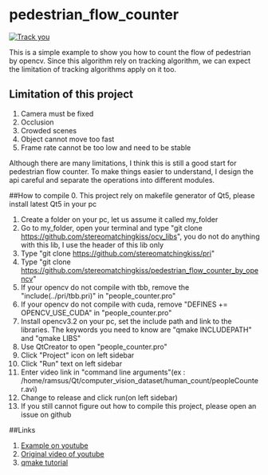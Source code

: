# pedestrian_flow_counter

[![Track you](
http://i.imgur.com/Qvjr4Vr.png
)](http://www.youtube.com/watch?v=OpL0ivj0QRI "Track human")

This is a simple example to show you how to count the flow of pedestrian by opencv.
Since this algorithm rely on tracking algorithm, we can expect the limitation of
tracking algorithms apply on it too.

## Limitation of this project

1. Camera must be fixed
2. Occlusion
3. Crowded scenes
4. Object cannot move too fast
5. Frame rate cannot be too low and need to be stable

Although there are many limitations, I think this is still a good start for pedestrian flow counter.
To make things easier to understand, I design the api careful and separate the operations into different
modules.

##How to compile
0. This project rely on makefile generator of Qt5, please install latest Qt5 in your pc
1. Create a folder on your pc, let us assume it called my_folder
2. Go to my_folder, open your terminal and type "git clone https://github.com/stereomatchingkiss/ocv_libs",
you do not do anything with this lib, I use the header of this lib only
3. Type "git clone https://github.com/stereomatchingkiss/pri"
4. Type "git clone https://github.com/stereomatchingkiss/pedestrian_flow_counter_by_opencv"
5. If your opencv do not compile with tbb, remove the "include(../pri/tbb.pri)" in "people_counter.pro"
6. If your opencv do not compile with cuda, remove "DEFINES += OPENCV_USE_CUDA" in "people_counter.pro"
7. Install opencv3.2 on your pc, set the include path and link to the libraries. The keywords you need to know 
are "qmake INCLUDEPATH" and "qmake LIBS"
8. Use QtCreator to open "people_counter.pro"
9. Click "Project" icon on left sidebar
10. Click "Run" text on left sidebar
11. Enter video link in "command line arguments"(ex : /home/ramsus/Qt/computer_vision_dataset/human_count/peopleCounter.avi)
12. Change to release and click run(on left sidebar)
13. If you still cannot figure out how to compile this project, please open an issue on github

##Links

1. [Example on youtube](https://www.youtube.com/watch?v=OpL0ivj0QRI)
2. [Original video of youtube](
 https://mega.nz/#!w59VUCjI!qM5xMwFYK5_ZDYpM6YVlRGqG_Mrs9B9W6P3x2xmuYjk
)
3. [qmake tutorial](http://doc.qt.io/qt-4.8/qmake-tutorial.html)

